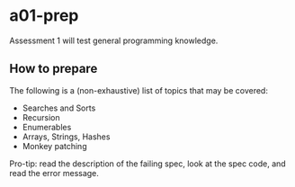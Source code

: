 # a01-prep

Assessment 1 will test general programming knowledge.

## How to prepare

The following is a (non-exhaustive) list of topics that may be covered:

+ Searches and Sorts
+ Recursion
+ Enumerables
+ Arrays, Strings, Hashes
+ Monkey patching

Pro-tip: read the description of the failing spec, look at the spec code, and read the error message.
